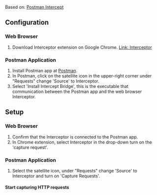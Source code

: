 Based on: [Postman Intercept](https://learning.postman.com/docs/sending-requests/capturing-request-data/interceptor/)

## Configuration
### Web Browser
1. Download Interceptor extension on Google Chrome. [Link: Interceptor](https://chrome.google.com/webstore/detail/postman-interceptor/aicmkgpgakddgnaphhhpliifpcfhicfo?hl=en)
### Postman Application
1. Install Postman app at [Postman](https://www.postman.com/downloads/).
2. In Postman, click on the satellite icon in the upper-right corner under "Requests" change 'Source' to Interceptor. 
3. Select 'Install Intercept Bridge', this is the executable that communication between the Postman app and the web browser Interceptor.

## Setup
### Web Browser
1. Confirm that the Interceptor is connected to the Postman app.
2. In Chrome extension, select Interceptor in the drop-down turn on the 'capture request'.
### Postman Application
1. Select the satellite icon, under "Requests" change 'Source' to Interceptor and turn on 'Capture Requests'.<br>

#### Start capturing HTTP requests
